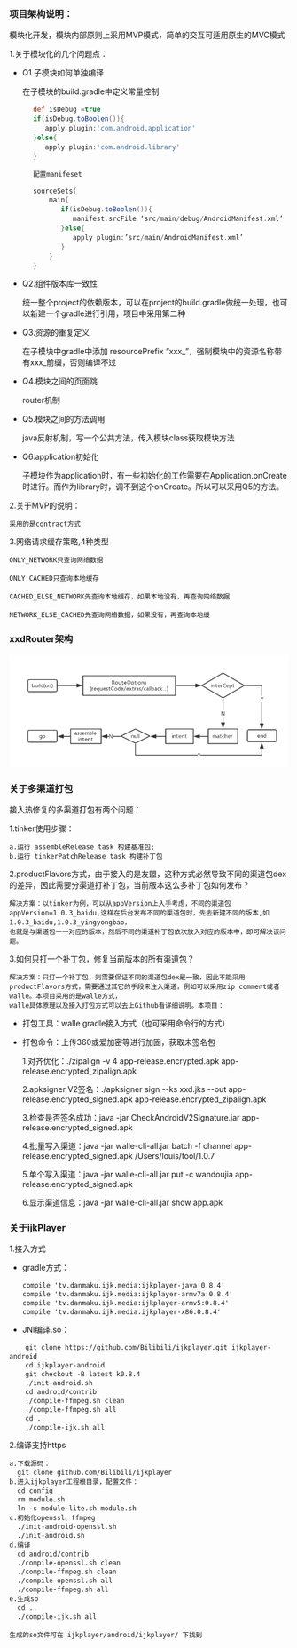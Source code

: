 ### 项目架构说明：

模块化开发，模块内部原则上采用MVP模式，简单的交互可适用原生的MVC模式

1.关于模块化的几个问题点：

* Q1.子模块如何单独编译
    
     在子模块的build.gradle中定义常量控制

```gradle
      def isDebug =true
      if(isDebug.toBoolen()){
         apply plugin:'com.android.application'
      }else{
	     apply plugin:'com.android.library'
      }
```      

          配置manifeset
     
```gradle
      sourceSets{
          main{
             if(isDebug.toBoolen()){
                manifest.srcFile ‘src/main/debug/AndroidManifest.xml’
             }else{
	            apply plugin:’src/main/AndroidManifest.xml’
             }
          }
      }
```
* Q2.组件版本库一致性

    统一整个project的依赖版本，可以在project的build.gradle做统一处理，也可以新建一个gradle进行引用，项目中采用第二种
   
* Q3.资源的重复定义

    在子模块中gradle中添加 resourcePrefix “xxx_”，强制模块中的资源名称带有xxx_前缀，否则编译不过
       
* Q4.模块之间的页面跳

    router机制
       
* Q5.模块之间的方法调用

    java反射机制，写一个公共方法，传入模块class获取模块方法
       
* Q6.application初始化

    子模块作为application时，有一些初始化的工作需要在Application.onCreate时进行。而作为library时，调不到这个onCreate。所以可以采用Q5的方法。
       
2.关于MVP的说明：

    采用的是contract方式

3.网络请求缓存策略,4种类型

    ONLY_NETWORK只查询网络数据
  
    ONLY_CACHED只查询本地缓存
  
    CACHED_ELSE_NETWORK先查询本地缓存，如果本地没有，再查询网络数据
  
    NETWORK_ELSE_CACHED先查询网络数据，如果没有，再查询本地缓
    
### xxdRouter架构
![xxd_router.png](xxd_router.png)

### 关于多渠道打包

接入热修复的多渠道打包有两个问题：

1.tinker使用步骤：

    a.运行 assembleRelease task 构建基准包;
    b.运行 tinkerPatchRelease task 构建补丁包

2.productFlavors方式，由于接入的是友盟，这种方式必然导致不同的渠道包dex的差异，因此需要分渠道打补丁包，当前版本这么多补丁包如何发布？
    
    解决方案：以tinker为例，可以从appVersion上入手考虑，不同的渠道包appVersion=1.0.3_baidu,这样在后台发布不同的渠道包时，先去新建不同的版本,如1.0.3_baidu,1.0.3_yingyongbao，
    也就是与渠道包一一对应的版本，然后不同的渠道补丁包依次放入对应的版本中，即可解决该问题。

3.如何只打一个补丁包，修复当前版本的所有渠道包？

    解决方案：只打一个补丁包，则需要保证不同的渠道包dex是一致，因此不能采用productFlavors方式，需要通过其它的手段来注入渠道，例如可以采用zip comment或者walle。本项目采用的是walle方式，
    walle具体原理以及接入打包方式可以去上Github看详细说明。本项目：
  * 打包工具：walle gradle接入方式（也可采用命令行的方式）
  * 打包命令：上传360或爱加密等进行加固，获取未签名包
    
    1.对齐优化：./zipalign -v 4 app-release.encrypted.apk app-release.encrypted_zipalign.apk
    
    2.apksigner V2签名：./apksigner sign --ks xxd.jks --out app-release.encrypted_signed.apk  app-release.encrypted_zipalign.apk
    
    3.检查是否签名成功：java -jar CheckAndroidV2Signature.jar app-release.encrypted_signed.apk
    
    4.批量写入渠道：java -jar walle-cli-all.jar batch -f channel app-release.encrypted_signed.apk /Users/louis/tool/1.0.7
    
    5.单个写入渠道：java -jar walle-cli-all.jar put -c wandoujia app-release.encrypted_signed.apk
    
    6.显示渠道信息：java -jar walle-cli-all.jar show app.apk
    
### 关于ijkPlayer

1.接入方式

 * gradle方式：
 
   ```
   compile 'tv.danmaku.ijk.media:ijkplayer-java:0.8.4'
   compile 'tv.danmaku.ijk.media:ijkplayer-armv7a:0.8.4'
   compile 'tv.danmaku.ijk.media:ijkplayer-armv5:0.8.4'
   compile 'tv.danmaku.ijk.media:ijkplayer-x86:0.8.4'
   ```
 * JNI编译.so：
 
 ```
     git clone https://github.com/Bilibili/ijkplayer.git ijkplayer-android
     cd ijkplayer-android
     git checkout -B latest k0.8.4
     ./init-android.sh
     cd android/contrib
     ./compile-ffmpeg.sh clean
     ./compile-ffmpeg.sh all
     cd ..
     ./compile-ijk.sh all
```
2.编译支持https
 
    a.下载源码：
      git clone github.com/Bilibili/ijkplayer
    b.进入ijkplayer工程根目录，配置文件：
      cd config
      rm module.sh
      ln -s module-lite.sh module.sh
    c.初始化openssl、ffmpeg
      ./init-android-openssl.sh 
      ./init-android.sh
    d.编译
      cd android/contrib
      ./compile-openssl.sh clean
      ./compile-ffmpeg.sh clean   
      ./compile-openssl.sh all
      ./compile-ffmpeg.sh all
    e.生成so
      cd ..
      ./compile-ijk.sh all
      
    生成的so文件可在 ijkplayer/android/ijkplayer/ 下找到
    
 